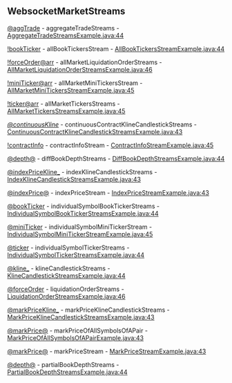 ## WebsocketMarketStreams

[<symbol>@aggTrade](https://developers.binance.com/docs/derivatives/coin-margined-futures/websocket-market-streams/Aggregate-Trade-Streams) - aggregateTradeStreams - [AggregateTradeStreamsExample.java:44](/examples/derivatives-trading-coin-futures/src/main/java/com/binance/connector/client/derivatives_trading_coin_futures/websocket/stream/websocketmarketstreams/AggregateTradeStreamsExample.java#L44)

[!bookTicker](https://developers.binance.com/docs/derivatives/coin-margined-futures/websocket-market-streams/All-Book-Tickers-Stream) - allBookTickersStream - [AllBookTickersStreamExample.java:44](/examples/derivatives-trading-coin-futures/src/main/java/com/binance/connector/client/derivatives_trading_coin_futures/websocket/stream/websocketmarketstreams/AllBookTickersStreamExample.java#L44)

[!forceOrder@arr](https://developers.binance.com/docs/derivatives/coin-margined-futures/websocket-market-streams/All-Market-Liquidation-Order-Streams) - allMarketLiquidationOrderStreams - [AllMarketLiquidationOrderStreamsExample.java:46](/examples/derivatives-trading-coin-futures/src/main/java/com/binance/connector/client/derivatives_trading_coin_futures/websocket/stream/websocketmarketstreams/AllMarketLiquidationOrderStreamsExample.java#L46)

[!miniTicker@arr](https://developers.binance.com/docs/derivatives/coin-margined-futures/websocket-market-streams/All-Market-Mini-Tickers-Stream) - allMarketMiniTickersStream - [AllMarketMiniTickersStreamExample.java:45](/examples/derivatives-trading-coin-futures/src/main/java/com/binance/connector/client/derivatives_trading_coin_futures/websocket/stream/websocketmarketstreams/AllMarketMiniTickersStreamExample.java#L45)

[!ticker@arr](https://developers.binance.com/docs/derivatives/coin-margined-futures/websocket-market-streams/All-Market-Tickers-Streams) - allMarketTickersStreams - [AllMarketTickersStreamsExample.java:45](/examples/derivatives-trading-coin-futures/src/main/java/com/binance/connector/client/derivatives_trading_coin_futures/websocket/stream/websocketmarketstreams/AllMarketTickersStreamsExample.java#L45)

[<pair>_<contractType>@continuousKline_<interval>](https://developers.binance.com/docs/derivatives/coin-margined-futures/websocket-market-streams/Continuous-Contract-Kline-Candlestick-Streams) - continuousContractKlineCandlestickStreams - [ContinuousContractKlineCandlestickStreamsExample.java:43](/examples/derivatives-trading-coin-futures/src/main/java/com/binance/connector/client/derivatives_trading_coin_futures/websocket/stream/websocketmarketstreams/ContinuousContractKlineCandlestickStreamsExample.java#L43)

[!contractInfo](https://developers.binance.com/docs/derivatives/coin-margined-futures/websocket-market-streams/Contract-Info-Stream) - contractInfoStream - [ContractInfoStreamExample.java:45](/examples/derivatives-trading-coin-futures/src/main/java/com/binance/connector/client/derivatives_trading_coin_futures/websocket/stream/websocketmarketstreams/ContractInfoStreamExample.java#L45)

[<symbol>@depth@<updateSpeed>](https://developers.binance.com/docs/derivatives/coin-margined-futures/websocket-market-streams/Diff-Book-Depth-Streams) - diffBookDepthStreams - [DiffBookDepthStreamsExample.java:44](/examples/derivatives-trading-coin-futures/src/main/java/com/binance/connector/client/derivatives_trading_coin_futures/websocket/stream/websocketmarketstreams/DiffBookDepthStreamsExample.java#L44)

[<pair>@indexPriceKline_<interval>](https://developers.binance.com/docs/derivatives/coin-margined-futures/websocket-market-streams/Index-Kline-Candlestick-Streams) - indexKlineCandlestickStreams - [IndexKlineCandlestickStreamsExample.java:43](/examples/derivatives-trading-coin-futures/src/main/java/com/binance/connector/client/derivatives_trading_coin_futures/websocket/stream/websocketmarketstreams/IndexKlineCandlestickStreamsExample.java#L43)

[<pair>@indexPrice@<updateSpeed>](https://developers.binance.com/docs/derivatives/coin-margined-futures/websocket-market-streams/Index-Price-Stream) - indexPriceStream - [IndexPriceStreamExample.java:43](/examples/derivatives-trading-coin-futures/src/main/java/com/binance/connector/client/derivatives_trading_coin_futures/websocket/stream/websocketmarketstreams/IndexPriceStreamExample.java#L43)

[<symbol>@bookTicker](https://developers.binance.com/docs/derivatives/coin-margined-futures/websocket-market-streams/Individual-Symbol-Book-Ticker-Streams) - individualSymbolBookTickerStreams - [IndividualSymbolBookTickerStreamsExample.java:44](/examples/derivatives-trading-coin-futures/src/main/java/com/binance/connector/client/derivatives_trading_coin_futures/websocket/stream/websocketmarketstreams/IndividualSymbolBookTickerStreamsExample.java#L44)

[<symbol>@miniTicker](https://developers.binance.com/docs/derivatives/coin-margined-futures/websocket-market-streams/Individual-Symbol-Mini-Ticker-Stream) - individualSymbolMiniTickerStream - [IndividualSymbolMiniTickerStreamExample.java:45](/examples/derivatives-trading-coin-futures/src/main/java/com/binance/connector/client/derivatives_trading_coin_futures/websocket/stream/websocketmarketstreams/IndividualSymbolMiniTickerStreamExample.java#L45)

[<symbol>@ticker](https://developers.binance.com/docs/derivatives/coin-margined-futures/websocket-market-streams/Individual-Symbol-Ticker-Streams) - individualSymbolTickerStreams - [IndividualSymbolTickerStreamsExample.java:44](/examples/derivatives-trading-coin-futures/src/main/java/com/binance/connector/client/derivatives_trading_coin_futures/websocket/stream/websocketmarketstreams/IndividualSymbolTickerStreamsExample.java#L44)

[<symbol>@kline_<interval>](https://developers.binance.com/docs/derivatives/coin-margined-futures/websocket-market-streams/Kline-Candlestick-Streams) - klineCandlestickStreams - [KlineCandlestickStreamsExample.java:44](/examples/derivatives-trading-coin-futures/src/main/java/com/binance/connector/client/derivatives_trading_coin_futures/websocket/stream/websocketmarketstreams/KlineCandlestickStreamsExample.java#L44)

[<symbol>@forceOrder](https://developers.binance.com/docs/derivatives/coin-margined-futures/websocket-market-streams/Liquidation-Order-Streams) - liquidationOrderStreams - [LiquidationOrderStreamsExample.java:46](/examples/derivatives-trading-coin-futures/src/main/java/com/binance/connector/client/derivatives_trading_coin_futures/websocket/stream/websocketmarketstreams/LiquidationOrderStreamsExample.java#L46)

[<symbol>@markPriceKline_<interval>](https://developers.binance.com/docs/derivatives/coin-margined-futures/websocket-market-streams/Mark-Price-Kline-Candlestick-Streams) - markPriceKlineCandlestickStreams - [MarkPriceKlineCandlestickStreamsExample.java:43](/examples/derivatives-trading-coin-futures/src/main/java/com/binance/connector/client/derivatives_trading_coin_futures/websocket/stream/websocketmarketstreams/MarkPriceKlineCandlestickStreamsExample.java#L43)

[<pair>@markPrice@<updateSpeed>](https://developers.binance.com/docs/derivatives/coin-margined-futures/websocket-market-streams/Mark-Price-of-All-Symbols-of-a-Pair) - markPriceOfAllSymbolsOfAPair - [MarkPriceOfAllSymbolsOfAPairExample.java:43](/examples/derivatives-trading-coin-futures/src/main/java/com/binance/connector/client/derivatives_trading_coin_futures/websocket/stream/websocketmarketstreams/MarkPriceOfAllSymbolsOfAPairExample.java#L43)

[<symbol>@markPrice@<updateSpeed>](https://developers.binance.com/docs/derivatives/coin-margined-futures/websocket-market-streams/Mark-Price-Stream) - markPriceStream - [MarkPriceStreamExample.java:43](/examples/derivatives-trading-coin-futures/src/main/java/com/binance/connector/client/derivatives_trading_coin_futures/websocket/stream/websocketmarketstreams/MarkPriceStreamExample.java#L43)

[<symbol>@depth<levels>@<updateSpeed>](https://developers.binance.com/docs/derivatives/coin-margined-futures/websocket-market-streams/Partial-Book-Depth-Streams) - partialBookDepthStreams - [PartialBookDepthStreamsExample.java:44](/examples/derivatives-trading-coin-futures/src/main/java/com/binance/connector/client/derivatives_trading_coin_futures/websocket/stream/websocketmarketstreams/PartialBookDepthStreamsExample.java#L44)

